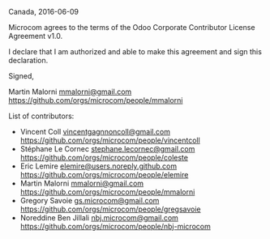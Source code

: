 Canada, 2016-06-09

Microcom agrees to the terms of the Odoo Corporate Contributor License
Agreement v1.0.

I declare that I am authorized and able to make this agreement and sign this
declaration.

Signed,

Martin Malorni mmalorni@gmail.com https://github.com/orgs/microcom/people/mmalorni

List of contributors:

- Vincent Coll vincentgagnnoncoll@gmail.com https://github.com/orgs/microcom/people/vincentcoll
- Stéphane Le Cornec stephane.lecornec@gmail.com https://github.com/orgs/microcom/people/coleste
- Eric Lemire elemire@users.noreply.github.com https://github.com/orgs/microcom/people/elemire
- Martin Malorni mmalorni@gmail.com https://github.com/orgs/microcom/people/mmalorni
- Gregory Savoie gs.microcom@gmail.com https://github.com/orgs/microcom/people/gregsavoie
- Noreddine Ben Jillali nbj.microcom@gmail.com https://github.com/orgs/microcom/people/nbj-microcom
